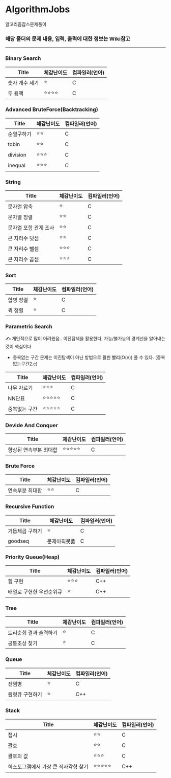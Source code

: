 # AlgorithmJobs
알고리즘잡스문제풀이


### 해당 폴더의 문제 내용, 입력, 출력에 대한 정보는 Wiki참고

------------------------------------

### Binary Search ###
| Title | 체감난이도 | 컴파일러(언어) |
|---|---|---|
|숫자 개수 세기|:star:|C|
|두 용액|:star::star::star::star:|C|


### Advanced BruteForce(Backtracking) ###

| Title | 체감난이도 | 컴파일러(언어) |
|---|---|---|
|순열구하기|:star::star:|C|
|tobin|:star::star:|C|
|division|:star::star::star:|C|
|inequal|:star::star::star:|C|

### String ###

| Title | 체감난이도 | 컴파일러(언어) |
|---|---|---|
|문자열 압축|:star:|C|
|문자열 정렬|:star::star:|C|
|문자열 포함 관계 조사|:star::star:|C|
|큰 자리수 덧셈|:star::star:|C|
|큰 자리수 뺄셈|:star::star::star:|C|
|큰 자리수 곱셈|:star::star::star:|C|

### Sort ###

| Title | 체감난이도 | 컴파일러(언어) |
|---|---|---|
|합병 정렬|:star:|C|
|퀵 정렬|:star:|C|

### Parametric Search ###

:writing_hand: 개인적으로 많이 어려웠음..
이진탐색을 활용한다, 가능/불가능의 경계선을 알아내는 것이 핵심이다
* 중복없는 구간 문제는 이진탐색이 아닌 방법으로 훨씬 빨리(O(n)) 풀 수 있다. (중복없는구간2.c) 

| Title | 체감난이도 | 컴파일러(언어) |
|---|---|---|
|나무 자르기|:star::star::star:|C|
|NN단표|:star::star::star::star::star:|C|
|중복없는 구간|:star::star::star::star::star:|C|


### Devide And Conquer ###

| Title | 체감난이도 | 컴파일러(언어) |
|---|---|---|
|향상된 연속부분 최대합|:star::star::star::star::star:|C|


### Brute Force ###

| Title | 체감난이도 | 컴파일러(언어) |
|---|---|---|
|연속부분 최대합|:star::star:|C|

### Recursive Function ###

| Title | 체감난이도 | 컴파일러(언어) |
|---|---|---|
|거듭제곱 구하기|:star:|C|
|goodseq|문제아직못풂|C|

### Priority Queue(Heap) ###

| Title | 체감난이도 | 컴파일러(언어) |
|---|---|---|
|힙 구현|:star::star::star:|C++|
|배열로 구현한 우선순위큐|:star:|C++|

### Tree ###

| Title | 체감난이도 | 컴파일러(언어) |
|---|---|---|
|트리순회 결과 출력하기|:star:|C|
|공통조상 찾기|:star:|C|

### Queue ###

| Title | 체감난이도 | 컴파일러(언어) |
|---|---|---|
|전염병|:star:|C|
|원형큐 구현하기|:star:|C++|

### Stack ###

| Title | 체감난이도 | 컴파일러(언어) |
|---|---|---|
|접시|:star::star:|C|
|괄호|:star::star:|C|
|괄호의 값|:star::star::star:|C|
|히스토그램에서 가장 큰 직사각형 찾기|:star::star::star::star::star:|C++|


